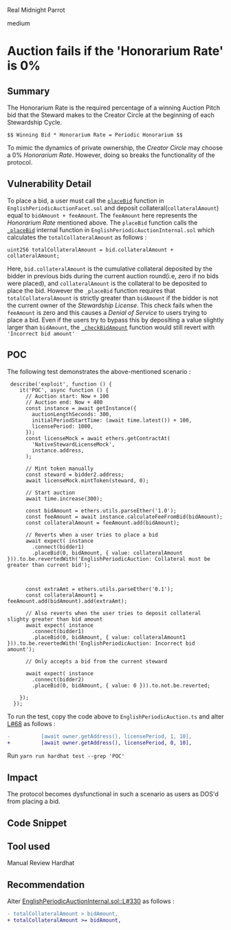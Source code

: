 Real Midnight Parrot

medium

# Auction fails if the 'Honorarium Rate' is 0%

## Summary
The Honorarium Rate is the required percentage of a winning Auction Pitch bid that the Steward makes to the Creator Circle at the beginning of each Stewardship Cycle. 

`$$ Winning Bid * Honorarium Rate = Periodic Honorarium $$`

To mimic the dynamics of private ownership, the _Creator Circle_ may choose a 0% _Honorarium Rate_. However, doing so breaks the functionality of the protocol.
## Vulnerability Detail
To place a bid, a user must call the [`placeBid`](https://github.com/RadicalxChange/pco-art/blob/4acd6b06840028ba616b6200439ce0d6aa1e6276/contracts/auction/facets/EnglishPeriodicAuctionFacet.sol#L153) function in `EnglishPeriodicAuctionFacet.sol` and deposit collateral(`collateralAmount`) equal to `bidAmount + feeAmount`. The `feeAmount` here represents the _Honorarium Rate_ mentioned above. 
The `placeBid` function calls the [`_placeBid`](https://github.com/RadicalxChange/pco-art/blob/4acd6b06840028ba616b6200439ce0d6aa1e6276/contracts/auction/EnglishPeriodicAuctionInternal.sol#L286) internal function in `EnglishPeriodicAuctionInternal.sol` which calculates the  `totalCollateralAmount` as follows : 
```solidity
uint256 totalCollateralAmount = bid.collateralAmount + collateralAmount;
```
Here, `bid.collateralAmount` is the cumulative collateral deposited by the bidder in previous bids during the current auction round(i.e, zero if no bids were placed), and `collateralAmount` is the collateral to be deposited to place the bid. However the `_placeBid` function requires that `totalCollateralAmount` is strictly greater than `bidAmount` if the bidder is not the current owner of the _Stewardship License_. This check fails when the `feeAmount` is zero and this causes a _Denial of Service_ to users trying to place a bid. Even if the users try to bypass this by depositing a value slightly larger than `bidAmount`, the [`_checkBidAmount`](https://github.com/RadicalxChange/pco-art/blob/4acd6b06840028ba616b6200439ce0d6aa1e6276/contracts/auction/EnglishPeriodicAuctionInternal.sol#L338) function would still revert with `'Incorrect bid amount'`

## POC
The following test demonstrates the above-mentioned scenario :

```solidity
 describe('exploit', function () {
    it('POC', async function () {
      // Auction start: Now + 100
      // Auction end: Now + 400
      const instance = await getInstance({
        auctionLengthSeconds: 300,
        initialPeriodStartTime: (await time.latest()) + 100,
        licensePeriod: 1000,
      });
      const licenseMock = await ethers.getContractAt(
        'NativeStewardLicenseMock',
        instance.address,
      );

      // Mint token manually
      const steward = bidder2.address;
      await licenseMock.mintToken(steward, 0);

      // Start auction
      await time.increase(300);
        
      const bidAmount = ethers.utils.parseEther('1.0');
      const feeAmount = await instance.calculateFeeFromBid(bidAmount);
      const collateralAmount = feeAmount.add(bidAmount);

      // Reverts when a user tries to place a bid
      await expect( instance
        .connect(bidder1)
        .placeBid(0, bidAmount, { value: collateralAmount })).to.be.revertedWith('EnglishPeriodicAuction: Collateral must be greater than current bid');

      
    
      const extraAmt = ethers.utils.parseEther('0.1');
      const collateralAmount1 = feeAmount.add(bidAmount).add(extraAmt);
      
      // Also reverts when the user tries to deposit collateral slighty greater than bid amount
      await expect( instance
        .connect(bidder1)
        .placeBid(0, bidAmount, { value: collateralAmount1 })).to.be.revertedWith('EnglishPeriodicAuction: Incorrect bid amount');  
      
      // Only accepts a bid from the current steward
      
      await expect( instance
        .connect(bidder2)
        .placeBid(0, bidAmount, { value: 0 })).to.not.be.reverted;

    });
  });
```
To run the test, copy the code above to `EnglishPeriodicAuction.ts` and alter [L#68](https://github.com/RadicalxChange/pco-art/blob/4acd6b06840028ba616b6200439ce0d6aa1e6276/test/auction/EnglishPeriodicAuction.ts#L68) as follows : 
```diff
-          [await owner.getAddress(), licensePeriod, 1, 10],
+          [await owner.getAddress(), licensePeriod, 0, 10],
```
Run `yarn run hardhat test --grep 'POC'`
## Impact
The protocol becomes dysfunctional in such a scenario as users as DOS'd from placing a bid.
## Code Snippet

## Tool used

Manual Review
Hardhat

## Recommendation
Alter [EnglishPeriodicAuctionInternal.sol::L#330](https://github.com/RadicalxChange/pco-art/blob/4acd6b06840028ba616b6200439ce0d6aa1e6276/contracts/auction/EnglishPeriodicAuctionInternal.sol#L330) as follows :
```diff
- totalCollateralAmount > bidAmount,
+ totalCollateralAmount >= bidAmount, 
```